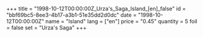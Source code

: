 +++
title = "1998-10-12T00:00:00Z_Urza's_Saga_Island_[en]_false"
id = "bbf69bc5-8ee3-4b17-a3b1-51e35dd2d0dc"
date = "1998-10-12T00:00:00Z"
name = "Island"
lang = ["en"]
price = "0.45"
quantity = 5
foil = false
set = "Urza's Saga"
+++
